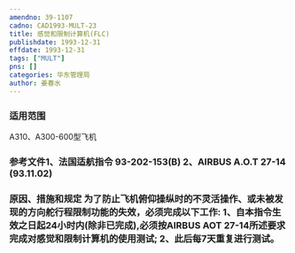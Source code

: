 ```yaml
---
amendno: 39-1107  
cadno: CAD1993-MULT-23  
title: 感觉和限制计算机(FLC)  
publishdate: 1993-12-31  
effdate: 1993-12-31  
tags: ["MULT"]  
pns: []  
categories: 华东管理局  
author: 姜春水  
---
```

  
### 适用范围  
A310、A300-600型飞机  
  
<!--more-->  
### 参考文件1、法国适航指令 93-202-153(B) 2、AIRBUS A.O.T  27-14 (93.11.02)  
  
### 原因、措施和规定     为了防止飞机俯仰操纵时的不灵活操作、或未被发现的方向舵行程限制功能的失效，必须完成以下工作: 1、自本指令生效之日起24小时内(除非已完成),必须按AIRBUS AOT 27-14所述要求完成对感觉和限制计算机的使用测试;     2、此后每7天重复进行测试。  
